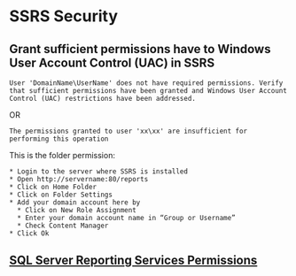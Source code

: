 # SSRS Security

## Grant sufficient permissions have to Windows User Account Control (UAC) in SSRS

```
User 'DomainName\UserName' does not have required permissions. Verify that sufficient permissions have been granted and Windows User Account Control (UAC) restrictions have been addressed.
```
OR
```
The permissions granted to user 'xx\xx' are insufficient for performing this operation
```

This is the folder permission:
```
* Login to the server where SSRS is installed
* Open http://servername:80/reports
* Click on Home Folder
* Click on Folder Settings
* Add your domain account here by
  * Click on New Role Assignment
  * Enter your domain account name in “Group or Username”
  * Check Content Manager
* Click Ok 
```

## [SQL Server Reporting Services Permissions](<https://www.mssqltips.com/sqlservertip/2793/sql-server-reporting-services-2012-permissions/>)